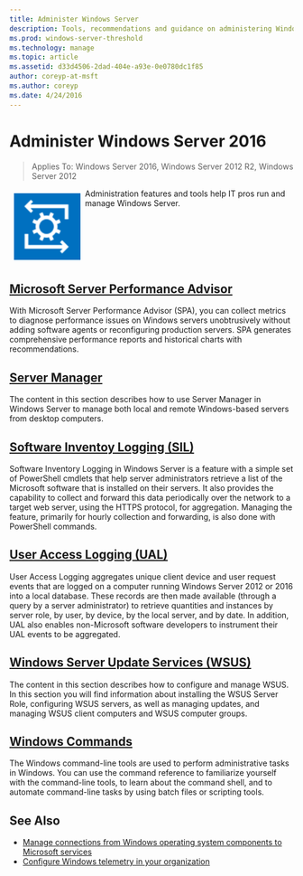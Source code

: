 ```yaml
---
title: Administer Windows Server
description: Tools, recommendations and guidance on administering Windows Server 2016
ms.prod: windows-server-threshold
ms.technology: manage
ms.topic: article
ms.assetid: d33d4506-2dad-404e-a93e-0e0780dc1f85
author: coreyp-at-msft
ms.author: coreyp
ms.date: 4/24/2016
---
```

# Administer Windows Server 2016

>Applies To: Windows Server 2016, Windows Server 2012 R2, Windows Server 2012

<img src="../get-started/media/8-management.png" style='float:left; padding:.5em;' alt="Icon showing a gear"> Administration features and tools help IT pros run and manage Windows Server.  
<br><br><br><br><br><br>

## [Microsoft Server Performance Advisor](server-performance-advisor/microsoft-server-performance-advisor.md)

With Microsoft Server Performance Advisor (SPA), you can collect metrics to diagnose performance issues on Windows servers unobtrusively without adding software agents or reconfiguring production servers. SPA generates comprehensive performance reports and historical charts with recommendations.

## [Server Manager](http://technet.microsoft.com/library/mt126175.aspx)

The content in this section describes how to use Server Manager in Windows Server to manage both local and remote Windows-based servers from desktop computers.  

## [Software Inventoy Logging (SIL)](software-inventory-logging/get-started-with-software-inventory-logging.md)

Software Inventory Logging in Windows Server is a feature with a simple set of PowerShell cmdlets that help server administrators retrieve a list of the Microsoft software that is installed on their servers. It also provides the capability to collect and forward this data periodically over the network to a target web server, using the HTTPS protocol, for aggregation. Managing the feature, primarily for hourly collection and forwarding, is also done with PowerShell commands.

## [User Access Logging (UAL)](user-access-logging/get-started-with-user-access-logging.md)

User Access Logging aggregates unique client device and user request events that are logged on a computer running Windows Server 2012 or 2016 into a local database. These records are then made available (through a query by a server administrator) to retrieve quantities and instances by server role, by user, by device, by the local server, and by date. In addition, UAL also enables non-Microsoft software developers to instrument their UAL events to be aggregated. 

## [Windows Server Update Services &#40;WSUS&#41;](windows-server-update-services/get-started/windows-server-update-services-wsus.md)  
The content in this section describes how to configure and manage WSUS. In this section you will find information about installing the WSUS Server Role, configuring WSUS servers, as well as managing updates, and managing WSUS client computers and WSUS computer groups.

## [Windows Commands](windows-commands/windows-commands.md)

The Windows command-line tools are used to perform administrative tasks in Windows. You can use the command reference to familiarize yourself with the command-line tools, to learn about the command shell, and to automate command-line tasks by using batch files or scripting tools.

## See Also  
- [Manage connections from Windows operating system components to Microsoft services](https://technet.microsoft.com/itpro/windows/administration/administration-connections-from-windows-operating-system-components-to-microsoft-services)
- [Configure Windows telemetry in your organization](https://technet.microsoft.com/itpro/windows/administration/configure-windows-telemetry-in-your-organization)
